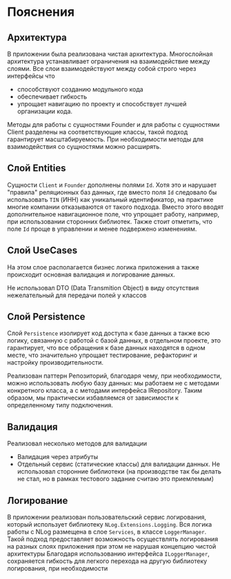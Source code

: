 # Пояснения

## Архитектура
В приложении была реализована чистая архитектура. 
Многослойная архитектура устанавливает ограничения на взаимодействие между слоями. 
Все слои взаимодействуют между собой строго через интерфейсы что
* способствуют созданию модульного кода
* обеспечивает гибкость
* упрощает навигацию по проекту и способствует лучшей организации кода.

Методы для работы с сущностями Founder и для работы с сущностями Client разделены на соответствующие классы, такой подход гарантирует масштабируемость. При необходимости методы для взаимодействия со сущностями можно расширять.

## Слой Entities
Сущности `Client` и `Founder` дополнены полями `Id`. Хотя это и нарушает "правила" реляционных баз данных, где вместо поля `Id` следовало бы использовать `TIN` (ИНН) как уникальный идентификатор, на практике многие компании отказываются от такого подхода. Вместо этого вводят дополнительное навигационное поле, что упрощает работу, например, при использовании сторонних библиотек. Также стоит отметить, что поле `Id` проще в управлении и менее подвержено изменениям.

## Слой UseCases
На этом слое располагается бизнес логика приложения а также происходит основная валидация и логирование данных.

Не использовал DTO (Data Transmition Object) в виду отсутствия нежелательный для передачи полей у классов

## Слой Persistence
Слой `Persistence` изолирует код доступа к базе данных а также всю логику, связанную с работой с базой данных, в отдельном проекте, это гарантирует, что все обращения к базе данных находятся в одном месте, что значительно упрощает тестирование, рефакторинг и настройку производительности. 

Реализован паттерн Репозиторий, благодаря чему, при необходимости, можно использовать любую базу данных:
мы работаем не с методами конкретного класса, а с методами интерфейса IRepository. Таким образом, мы практически избавляемся от зависимости к определенному типу подключения.


## Валидация
Реализовал несколько методов для валидации
* Валидация через атрибуты
* Отдельный сервис (статические классы) для валидации данных. Не использовал сторонние библиотеки (на производстве так бы делать не стал, но в рамках тестового задание считаю это приемлемым)

## Логирование
В приложении реализован  пользовательский сервис логирования, который использует библиотеку `NLog.Extensions.Logging`. Вся логика работы с NLog размещена в слое `Services`, в классе `LoggerManager`. 
Такой подход предоставляет возможность осуществлять логирования на разных слоях приложения при этом не нарушая концепцию чистой архитектуры
Благодаря использованию интерфейса `ILoggerManager`, сохраняется гибкость для легкого перехода на другую библиотеку логирования, при необходимости
